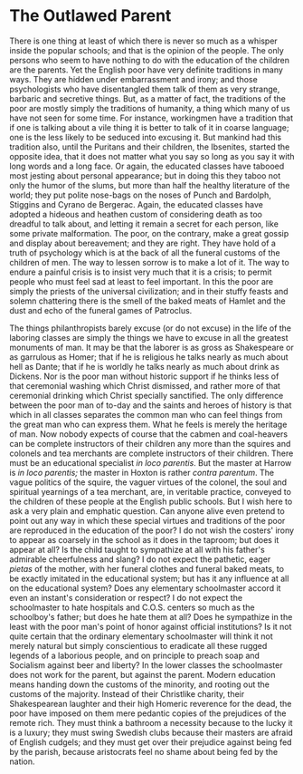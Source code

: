 # The Outlawed Parent

There is one thing at least of which there is never so much as a whisper inside the popular schools; and that is the opinion of the people. The only persons who seem to have nothing to do with the education of the children are the parents. Yet the English poor have very definite traditions in many ways. They are hidden under embarrassment and irony; and those psychologists who have disentangled them talk of them as very strange, barbaric and secretive things. But, as a matter of fact, the traditions of the poor are mostly simply the traditions of humanity, a thing which many of us have not seen for some time. For instance, workingmen have a tradition that if one is talking about a vile thing it is better to talk of it in coarse language; one is the less likely to be seduced into excusing it. But mankind had this tradition also, until the Puritans and their children, the Ibsenites, started the opposite idea, that it does not matter what you say so long as you say it with long words and a long face. Or again, the educated classes have tabooed most jesting about personal appearance; but in doing this they taboo not only the humor of the slums, but more than half the healthy literature of the world; they put polite nose-bags on the noses of Punch and Bardolph, Stiggins and Cyrano de Bergerac. Again, the educated classes have adopted a hideous and heathen custom of considering death as too dreadful to talk about, and letting it remain a secret for each person, like some private malformation. The poor, on the contrary, make a great gossip and display about bereavement; and they are right. They have hold of a truth of psychology which is at the back of all the funeral customs of the children of men. The way to lessen sorrow is to make a lot of it. The way to endure a painful crisis is to insist very much that it is a crisis; to permit people who must feel sad at least to feel important. In this the poor are simply the priests of the universal civilization; and in their stuffy feasts and solemn chattering there is the smell of the baked meats of Hamlet and the dust and echo of the funeral games of Patroclus.

The things philanthropists barely excuse (or do not excuse) in the life of the laboring classes are simply the things we have to excuse in all the greatest monuments of man. It may be that the laborer is as gross as Shakespeare or as garrulous as Homer; that if he is religious he talks nearly as much about hell as Dante; that if he is worldly he talks nearly as much about drink as Dickens. Nor is the poor man without historic support if he thinks less of that ceremonial washing which Christ dismissed, and rather more of that ceremonial drinking which Christ specially sanctified. The only difference between the poor man of to-day and the saints and heroes of history is that which in all classes separates the common man who can feel things from the great man who can express them. What he feels is merely the heritage of man. Now nobody expects of course that the cabmen and coal-heavers can be complete instructors of their children any more than the squires and colonels and tea merchants are complete instructors of their children. There must be an educational specialist *in loco parentis*. But the master at Harrow is *in loco parentis;* the master in Hoxton is rather *contra parentum*. The vague politics of the squire, the vaguer virtues of the colonel, the soul and spiritual yearnings of a tea merchant, are, in veritable practice, conveyed to the children of these people at the English public schools. But I wish here to ask a very plain and emphatic question. Can anyone alive even pretend to point out any way in which these special virtues and traditions of the poor are reproduced in the education of the poor? I do not wish the costers' irony to appear as coarsely in the school as it does in the taproom; but does it appear at all? Is the child taught to sympathize at all with his father's admirable cheerfulness and slang? I do not expect the pathetic, eager *pietas* of the mother, with her funeral clothes and funeral baked meats, to be exactly imitated in the educational system; but has it any influence at all on the educational system? Does any elementary schoolmaster accord it even an instant's consideration or respect? I do not expect the schoolmaster to hate hospitals and C.O.S. centers so much as the schoolboy's father; but does he hate them at all? Does he sympathize in the least with the poor man's point of honor against official institutions? Is it not quite certain that the ordinary elementary schoolmaster will think it not merely natural but simply conscientious to eradicate all these rugged legends of a laborious people, and on principle to preach soap and Socialism against beer and liberty? In the lower classes the schoolmaster does not work for the parent, but against the parent. Modern education means handing down the customs of the minority, and rooting out the customs of the majority. Instead of their Christlike charity, their Shakespearean laughter and their high Homeric reverence for the dead, the poor have imposed on them mere pedantic copies of the prejudices of the remote rich. They must think a bathroom a necessity because to the lucky it is a luxury; they must swing Swedish clubs because their masters are afraid of English cudgels; and they must get over their prejudice against being fed by the parish, because aristocrats feel no shame about being fed by the nation.
